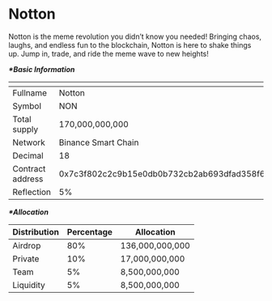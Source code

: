 # Notton

Notton is the meme revolution you didn’t know you needed! Bringing chaos, laughs, and endless fun to the blockchain, Notton is here to shake things up. Jump in, trade, and ride the meme wave to new heights!

_**\*Basic Information**_

<table data-header-hidden><thead><tr><th width="238"></th><th></th></tr></thead><tbody><tr><td>Fullname</td><td>Notton</td></tr><tr><td>Symbol</td><td>NON</td></tr><tr><td>Total supply</td><td>170,000,000,000</td></tr><tr><td>Network</td><td>Binance Smart Chain </td></tr><tr><td>Decimal</td><td>18</td></tr><tr><td>Contract address</td><td>0x7c3f802c2c9b15e0db0b732cb2ab693dfad358f6</td></tr><tr><td>Reflection</td><td>5%</td></tr></tbody></table>

_**\*Allocation**_

| Distribution | Percentage | Allocation      |
| ------------ | ---------- | --------------- |
| Airdrop      | 80%        | 136,000,000,000 |
| Private      | 10%        | 17,000,000,000  |
| Team         | 5%         | 8,500,000,000   |
| Liquidity    | 5%         | 8,500,000,000   |
